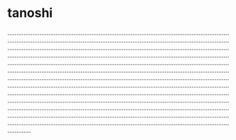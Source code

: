 # tanoshi

.........................................................................................................................................................................................................................................................................................................................................................................................................................................................................................................................................................................................................................................................................................................................................................................................................................................................................................................................................................................................................................................................................................................................................................................................................................................................................................................................................................................................................................................................................................................................................................................................................................................................................................